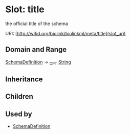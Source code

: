 # Slot: title


the official title of the schema

URI: [http://w3id.org/biolink/biolinkml/meta/title](slot_uri)
## Domain and Range

[SchemaDefinition](SchemaDefinition.md) ->  <sub>OPT</sub> [String](String.md)
## Inheritance

## Children

## Used by

 * [SchemaDefinition](SchemaDefinition.md)

